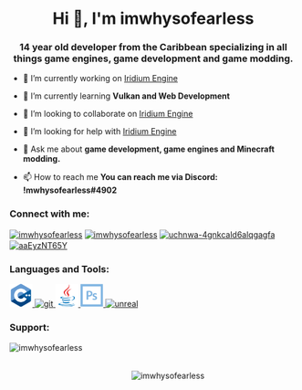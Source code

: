 <h1 align="center">Hi 👋, I'm imwhysofearless</h1>
<h3 align="center">14 year old developer from the Caribbean specializing in all things game engines, game development and game modding.</h3>

- 🔭 I’m currently working on [Iridium Engine](https://github.com/imwhysofearless/IridiumEngine)

- 🌱 I’m currently learning **Vulkan and Web Development**

- 👯 I’m looking to collaborate on [Iridium Engine](https://github.com/imwhysofearless/IridiumEngine)

- 🤝 I’m looking for help with [Iridium Engine](https://github.com/imwhysofearless/IridiumEngine)

- 💬 Ask me about **game development, game engines and Minecraft modding.**

- 📫 How to reach me **You can reach me via Discord: !mwhysofearless#4902**

<h3 align="left">Connect with me:</h3>
<p align="left">
<a href="https://twitter.com/imwhysofearless" target="blank"><img align="center" src="https://raw.githubusercontent.com/rahuldkjain/github-profile-readme-generator/master/src/images/icons/Social/twitter.svg" alt="imwhysofearless" height="30" width="40" /></a>
<a href="https://stackoverflow.com/users/imwhysofearless" target="blank"><img align="center" src="https://raw.githubusercontent.com/rahuldkjain/github-profile-readme-generator/master/src/images/icons/Social/stack-overflow.svg" alt="imwhysofearless" height="30" width="40" /></a>
<a href="https://www.youtube.com/c/uchnwa-4gnkcald6alqgagfa" target="blank"><img align="center" src="https://raw.githubusercontent.com/rahuldkjain/github-profile-readme-generator/master/src/images/icons/Social/youtube.svg" alt="uchnwa-4gnkcald6alqgagfa" height="30" width="40" /></a>
<a href="https://discord.gg/aaEyzNT65Y" target="blank"><img align="center" src="https://raw.githubusercontent.com/rahuldkjain/github-profile-readme-generator/master/src/images/icons/Social/discord.svg" alt="aaEyzNT65Y" height="30" width="40" /></a>
</p>

<h3 align="left">Languages and Tools:</h3>
<p align="left"> <a href="https://www.w3schools.com/cpp/" target="_blank" rel="noreferrer"> <img src="https://raw.githubusercontent.com/devicons/devicon/master/icons/cplusplus/cplusplus-original.svg" alt="cplusplus" width="40" height="40"/> </a> <a href="https://git-scm.com/" target="_blank" rel="noreferrer"> <img src="https://www.vectorlogo.zone/logos/git-scm/git-scm-icon.svg" alt="git" width="40" height="40"/> </a> <a href="https://www.java.com" target="_blank" rel="noreferrer"> <img src="https://raw.githubusercontent.com/devicons/devicon/master/icons/java/java-original.svg" alt="java" width="40" height="40"/> </a> <a href="https://www.photoshop.com/en" target="_blank" rel="noreferrer"> <img src="https://raw.githubusercontent.com/devicons/devicon/master/icons/photoshop/photoshop-line.svg" alt="photoshop" width="40" height="40"/> </a> <a href="https://unrealengine.com/" target="_blank" rel="noreferrer"> <img src="https://raw.githubusercontent.com/kenangundogan/fontisto/036b7eca71aab1bef8e6a0518f7329f13ed62f6b/icons/svg/brand/unreal-engine.svg" alt="unreal" width="40" height="40"/> </a> </p>

<h3 align="left">Support:</h3>
<p><a href="https://ko-fi.com/ imwhysofearless"> <img align="left" src="https://cdn.ko-fi.com/cdn/kofi3.png?v=3" height="50" width="210" alt=" imwhysofearless" /></a></p><br><br>

<p>&nbsp;<img align="center" src="https://github-readme-stats.vercel.app/api?username=imwhysofearless&show_icons=true&locale=en" alt="imwhysofearless" /></p>
